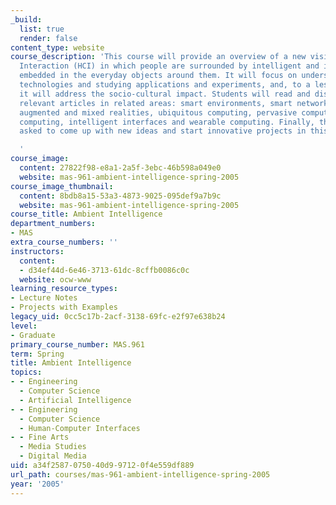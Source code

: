 ```yaml
---
_build:
  list: true
  render: false
content_type: website
course_description: 'This course will provide an overview of a new vision for Human-Computer
  Interaction (HCI) in which people are surrounded by intelligent and intuitive interfaces
  embedded in the everyday objects around them. It will focus on understanding enabling
  technologies and studying applications and experiments, and, to a lesser extent,
  it will address the socio-cultural impact. Students will read and discuss the most
  relevant articles in related areas: smart environments, smart networked objects,
  augmented and mixed realities, ubiquitous computing, pervasive computing, tangible
  computing, intelligent interfaces and wearable computing. Finally, they will be
  asked to come up with new ideas and start innovative projects in this area.

  '
course_image:
  content: 27822f98-e8a1-2a5f-3ebc-46b598a049e0
  website: mas-961-ambient-intelligence-spring-2005
course_image_thumbnail:
  content: 8bdb8a15-53a3-4873-9025-095def9a7b9c
  website: mas-961-ambient-intelligence-spring-2005
course_title: Ambient Intelligence
department_numbers:
- MAS
extra_course_numbers: ''
instructors:
  content:
  - d34ef44d-6e46-3713-61dc-8cffb0086c0c
  website: ocw-www
learning_resource_types:
- Lecture Notes
- Projects with Examples
legacy_uid: 0cc5c17b-2acf-3138-69fc-e2f97e638b24
level:
- Graduate
primary_course_number: MAS.961
term: Spring
title: Ambient Intelligence
topics:
- - Engineering
  - Computer Science
  - Artificial Intelligence
- - Engineering
  - Computer Science
  - Human-Computer Interfaces
- - Fine Arts
  - Media Studies
  - Digital Media
uid: a34f2587-0750-40d9-9712-0f4e559df889
url_path: courses/mas-961-ambient-intelligence-spring-2005
year: '2005'
---
```

